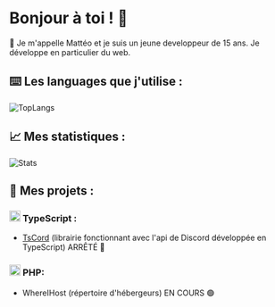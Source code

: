 # Bonjour à toi ! 👋

👥 Je m'appelle Mattéo et je suis un jeune developpeur de 15 ans. Je développe en particulier du web.

## ⌨️ Les languages que j'utilise :
![TopLangs](https://github-readme-stats.vercel.app/api/top-langs/?username=Nerzoxxx-dev&layout=compact)

## 📈 Mes statistiques :
![Stats](https://github-readme-stats.vercel.app/api?username=Virvolta&show_icons=true&count_private=true&hide_title=true)

## 📒 Mes projets :
### <img src="https://slackmojis.com/emojis/1383-typescript/download" width="20" /> TypeScript : 
- [TsCord](https://github.com/Nerzoxxx-dev/TsCord) (librairie fonctionnant avec l'api de Discord développée en TypeScript) ARRÊTÉ 🔴

### <img src="https://emoji.gg/assets/emoji/php.png" width="20" /> PHP: 
- WhereIHost (répertoire d'hébergeurs) EN COURS 🟢




